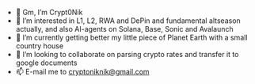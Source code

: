 - 👋 Gm, I’m Crypt0Nik
- 👀 I’m interested in L1, L2, RWA and DePin and fundamental altseason actually, and also AI-agents on Solana, Base, Sonic and Avalaunch
- 🌱 I’m currently getting better my little piece of Planet Earth with a small country house 
- 💞️ I’m looking to collaborate on parsing crypto rates and transfer it to google documents
- 📫 E-mail me to cryptoniknik@gmail.com
